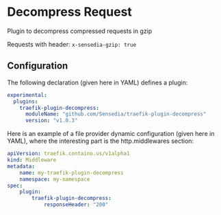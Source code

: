 # Decompress Request
Plugin to decompress compressed requests in gzip

Requests with header: ```x-sensedia-gzip: true```

## Configuration
The following declaration (given here in YAML) defines a plugin:
```YAML
experimental:
  plugins:
    traefik-plugin-decompress:
      moduleName: "github.com/Sensedia/traefik-plugin-decompress"
      version: "v1.0.3"
```
Here is an example of a file provider dynamic configuration (given here in YAML), where the interesting part is the http.middlewares section:
```YAML
apiVersion: traefik.containo.us/v1alpha1
kind: Middleware
metadata:
    name: my-traefik-plugin-decompress
    namespace: my-namespace
spec:
    plugin:
        traefik-plugin-decompress:
            responseHeader: "200"

```